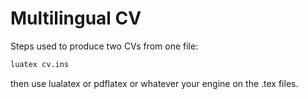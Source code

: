 # Multilingual CV

Steps used to produce two CVs from one file:

```bash
luatex cv.ins
```

then use lualatex or pdflatex or whatever your engine on the .tex files.
